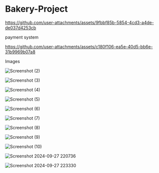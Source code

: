 # Bakery-Project



https://github.com/user-attachments/assets/9fbbf85b-5854-4cd3-a4de-de037d4253cb

payment system



https://github.com/user-attachments/assets/c180f106-ea5e-40d5-bb6e-31b9969b07a8

Images

![Screenshot (2)](https://github.com/user-attachments/assets/f5e8cc4e-9d2a-44bc-b2d8-db39e769465c)

![Screenshot (3)](https://github.com/user-attachments/assets/b5dce4a3-2c91-4a3a-b72e-2a7550e965ca)

![Screenshot (4)](https://github.com/user-attachments/assets/02ecda1f-4309-4f7d-b878-e026b4243880)

![Screenshot (5)](https://github.com/user-attachments/assets/e2ea540f-4b57-4a92-9fa2-27173c9f48ea)

![Screenshot (6)](https://github.com/user-attachments/assets/e2d2bf20-8d2e-46a4-b549-9d9c8a978c99)


![Screenshot (7)](https://github.com/user-attachments/assets/cb8cb9bf-98ef-4496-9f8b-373d24a5febf)


![Screenshot (8)](https://github.com/user-attachments/assets/001c08d2-add1-4507-976b-0c9a3b341321)

![Screenshot (9)](https://github.com/user-attachments/assets/a3d00a53-5114-46b1-acdb-f7782eb66d86)

![Screenshot (10)](https://github.com/user-attachments/assets/f6456fee-fa62-428c-a243-a1b48f970f04)

![Screenshot 2024-09-27 220736](https://github.com/user-attachments/assets/81b38921-50da-44a3-8a2d-524279b7756b)

![Screenshot 2024-09-27 223330](https://github.com/user-attachments/assets/8a64ccc9-ab48-40cf-a2be-abd8a94e1a84)
